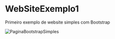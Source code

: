 # WebSiteExemplo1
Primeiro exemplo de website simples com Bootstrap

![PaginaBootstrapSimples](https://user-images.githubusercontent.com/84925398/166560675-b4f78cec-ac5b-4f92-bba8-d51cf9f9ef76.gif)
